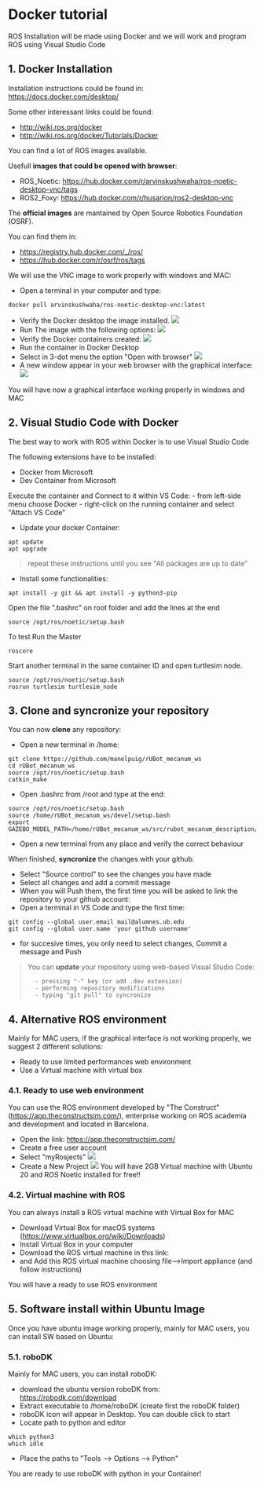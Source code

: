 # **Docker tutorial**

ROS Installation will be made using Docker and we will work and program ROS using Visual Studio Code


## **1. Docker Installation**
Installation instructions could be found in: https://docs.docker.com/desktop/

Some other interessant links could be found:
- http://wiki.ros.org/docker
- http://wiki.ros.org/docker/Tutorials/Docker

You can find a lot of ROS images available. 

Usefull **images that could be opened with browser**:
- ROS_Noetic: https://hub.docker.com/r/arvinskushwaha/ros-noetic-desktop-vnc/tags
- ROS2_Foxy: https://hub.docker.com/r/husarion/ros2-desktop-vnc

  
The **official images** are mantained by Open Source Robotics Foundation (OSRF).

You can find them in:
- https://registry.hub.docker.com/_/ros/
- https://hub.docker.com/r/osrf/ros/tags

We will use the VNC image to work properly with windows and MAC:
- Open a terminal in your computer and type:
```shell
docker pull arvinskushwaha/ros-noetic-desktop-vnc:latest
```
- Verify the Docker desktop the image installed. 
![](./Images/00_Docker/00_Docker_imageVNC.png)
- Run The image with the following options:
![](./Images/00_Docker/00_Docker_container_settings.png)
- Verify the Docker containers created:
![](./Images/00_Docker/00_Docker_container_created.png)
- Run the container in Docker Desktop
- Select in 3-dot menu the option "Open with browser"
![](./Images/00_Docker/00_Docker_container_browser.png)
- A new window appear in your web browser with the graphical interface:
![](./Images/00_Docker/00_Docker_container_vnc.png)

You will have now a graphical interface working properly in windows and MAC

## **2. Visual Studio Code with Docker**

The best way to work with ROS within Docker is to use Visual Studio Code

The following extensions have to be installed:
- Docker from Microsoft
- Dev Container from Microsoft


Execute the container and Connect to it within VS Code:
    - from left-side menu choose Docker
    - right-click on the running container and select "Attach VS Code"
- Update your docker Container:
```shell
apt update
apt upgrade
```
>repeat these instructions until you see "All packages are up to date"

- Install some functionalities:
```shell
apt install -y git && apt install -y python3-pip
```
Open the file ".bashrc" on root folder and add the lines at the end
```shell
source /opt/ros/noetic/setup.bash
```
To test Run the Master
```shell
roscore
```

Start another terminal in the same container ID and open turtlesim node.
```shell
source /opt/ros/noetic/setup.bash
rosrun turtlesim turtlesim_node
```

## **3. Clone and syncronize your repository**

You can now **clone** any repository:
- Open a new terminal in /home:
```shell
git clone https://github.com/manelpuig/rUBot_mecanum_ws
cd rUBot_mecanum_ws
source /opt/ros/noetic/setup.bash
catkin_make
```
- Open .bashrc from /root and type at the end:
```shell
source /opt/ros/noetic/setup.bash
source /home/rUBot_mecanum_ws/devel/setup.bash
export GAZEBO_MODEL_PATH=/home/rUBot_mecanum_ws/src/rubot_mecanum_description/models:$GAZEBO_MODEL_PATH
```
- Open a new terminal from any place and verify the correct behaviour

When finished, **syncronize** the changes with your github. 
- Select "Source control" to see the changes you have made
- Select all changes and add a commit message
- When you will Push them, the first time you will be asked to link the repository to your github account:
- Open a terminal in VS Code and type the first time:
```shell
git config --global user.email mail@alumnes.ub.edu
git config --global user.name 'your github username'
```
- for succesive times, you only need to select changes, Commit a message and Push

>You can **update** your repository using web-based Visual Studio Code:
>
>       - pressing "·" key (or add .dev extension)
>       - performing repository modifications
>       - typing "git pull" to syncronize

## **4. Alternative ROS environment**

Mainly for MAC users, if the graphical interface is not working properly, we suggest 2 different solutions:
- Ready to use limited performances web environment
- Use a Virtual machine with virtual box

### **4.1. Ready to use web environment**
You can use the ROS environment developed by "The Construct" (https://app.theconstructsim.com/), enterprise working on ROS academia and development and located in Barcelona.
- Open the link: https://app.theconstructsim.com/
- Create a free user account
- Select "myRosjects"
![](./Images/00_Docker/myRosjects.png)
- Create a New Project
![](./Images/00_Docker/ROBIO_Ros1.png)
You will have 2GB Virtual machine with Ubuntu 20 and ROS Noetic installed for free!!

### **4.2. Virtual machine with ROS**
You can always install a ROS virtual machine with Virtual Box for MAC
- Download Virtual Box for macOS systems (https://www.virtualbox.org/wiki/Downloads)
- Install Virtual Box in your computer
- Download the ROS virtual machine in this link:
- and Add this ROS virtual machine choosing file-->Import appliance (and follow instructions)

You will have a ready to use ROS environment


## **5. Software install within Ubuntu Image**

Once you have ubuntu image working properly, mainly for MAC users, you can install SW based on Ubuntu:

### **5.1. roboDK**
Mainly for MAC users, you can install roboDK:
- download the ubuntu version roboDK from: https://robodk.com/download
- Extract executable to /home/roboDK (create first the roboDK folder)
- roboDK icon will appear in Desktop. You can double click to start
- Locate path to python and editor
```shell
which python3
which idle
```
- Place the paths to "Tools --> Options --> Python"

You are ready to use roboDK with python in your Container!